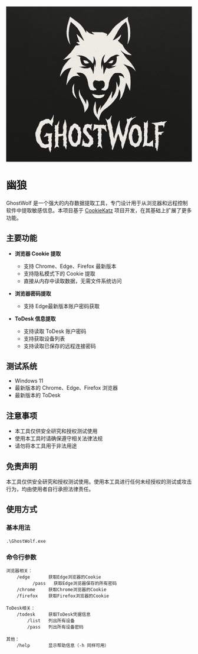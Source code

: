 ![GhostWolf Logo](logo.png)
# 幽狼

GhostWolf 是一个强大的内存数据提取工具，专门设计用于从浏览器和远程控制软件中提取敏感信息。本项目基于 [CookieKatz](https://github.com/Meckazin/ChromeKatz) 项目开发，在其基础上扩展了更多功能。


## 主要功能

- **浏览器 Cookie 提取**
  - 支持 Chrome、Edge、Firefox 最新版本
  - 支持隐私模式下的 Cookie 提取
  - 直接从内存中读取数据，无需文件系统访问

- **浏览器密码提取**
  - 支持 Edge最新版本账户密码获取

- **ToDesk 信息提取**
  - 支持读取 ToDesk 账户密码
  - 支持获取设备列表
  - 支持读取已保存的远程连接密码

## 测试系统

- Windows 11
- 最新版本的 Chrome、Edge、Firefox 浏览器
- 最新版本的 ToDesk 

## 注意事项

- 本工具仅供安全研究和授权测试使用
- 使用本工具时请确保遵守相关法律法规
- 请勿将本工具用于非法用途

## 免责声明

本工具仅供安全研究和授权测试使用。使用本工具进行任何未经授权的测试或攻击行为，均由使用者自行承担法律责任。

## 使用方式

### 基本用法
```
.\GhostWolf.exe
```

### 命令行参数
```
浏览器相关：
    /edge       获取Edge浏览器的Cookie
	      /pass   获取Edge浏览器保存的所有密码
    /chrome     获取Chrome浏览器的Cookie
    /firefox    获取Firefox浏览器的Cookie

ToDesk相关：
    /todesk     获取ToDesk凭据信息
        /list   列出所有设备
        /pass   列出所有设备密码

其他：
    /help       显示帮助信息（-h 同样可用）
```
